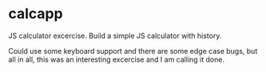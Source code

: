 # calcapp
JS calculator excercise. Build a simple JS calculator with history.

Could use some keyboard support and there are some edge case bugs, but all in all, this was an interesting excercise and I am calling it done.
